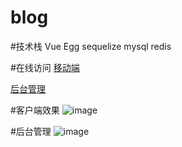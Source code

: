 # blog

#技术栈
Vue Egg sequelize mysql redis

#在线访问
[移动端](http://119.29.165.40)

[后台管理](http://119.29.165.40:8010)

#客户端效果
![image](https://tool.gifhome.com/giftools/compress/preview?name=8582d7fbf9a06fc92c7c6ac23834d723&w=448&q=40)

#后台管理
![image](https://tool.gifhome.com/giftools/compress/preview?name=02735c2fd7f0c69ff848f61fa1918f87&w=960&q=20)
